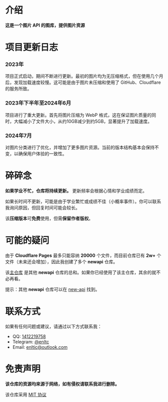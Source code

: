 # 介绍

**这是一个图片 API 的图库，提供图片资源**

# 项目更新日志

### 2023年

项目正式启动，期间不断进行更新。最初的图片均为无压缩格式，但在使用几个月后，发现加载速度较慢。这可能是由于图片未压缩和使用了 GitHub、Cloudflare 的服务所致。

### 2023年下半年至2024年6月

项目进行了重大更新。首先将图片压缩为 WebP 格式，这在保证图片质量的同时，大幅减小了文件大小，从约10GB减少到约5GB，显著提升了加载速度。

### 2024年7月

对图片分类进行了优化，并增加了更多图片资源。当前的版本结构基本会保持不变，以确保用户体验的一致性。

# 碎碎念

**如果学业不忙，仓库将持续更新。** 更新频率会根据心情和学业成绩而定。

如果长时间不更新，可能是由于学业繁忙或成绩不佳（小概率事件）。你可以联系我询问原因，但回复时间可能会较长。

该**压缩版本**可**免费**使用，但需**保留作者版权**。

# 可能的疑问

由于 **Cloudflare Pages** 最多只能容纳 **20000** 个文件，而目前仓库已有 **2w+** 个文件（未来还会增加），因此我创建了多个 **newapi** 仓库。

该[主仓库](https://github.com/enlt/newapi) 是其他 **newapi** 仓库的总和。如果你已经使用了该主仓库，其余的就不必再看。

提示：其他 **newapi** 仓库可以在 [new-api](https://github.com/new-api) 找到。

# 联系方式

如果有任何问题或建议，请通过以下方式联系我：

- QQ: [1412219758](https://qm.qq.com/cgi-bin/qm/qr?k=1412219758)
- Telegram: [@enltc](https://t.me/enltc)
- Email: [enltic@outlook.com](mailto:enltic@outlook.com)

# 免责声明

**该仓库的资源均来源于网络，如有侵权请联系我进行删除。**

该仓库采用 [MIT 协议](LICENSE)
